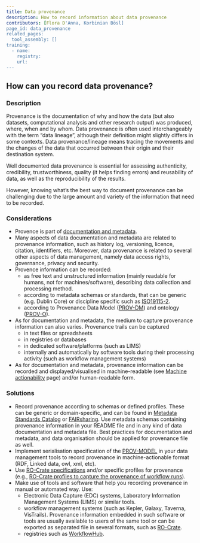 ```yaml
---
title: Data provenance
description: How to record information about data provenance
contributors: [Flora D'Anna, Korbinian Bösl]
page_id: data_provenance
related_pages: 
  tool_assembly: []
training:
  - name:
    registry:
    url:
---
```


## How can you record data provenance?
 
### Description

Provenance is the documentation of why and how the data (but also datasets, computational analysis and other research output) was produced, where, when and by whom. 
Data provenance is often used interchangeably with the term “data lineage”, although their definition might slightly differs in some contexts. 
Data provenance/lineage means tracing the movements and the changes of the data that occurred between their origin and their destination system.

Well documented data provenance is essential for assessing authenticity, credibility, trustworthiness, quality (it helps finding errors) and reusability of data, as well as the reproducibility of the results.

However, knowing what’s the best way to document provenance can be challenging due to the large amount and variety of the information that need to be recorded.

### Considerations

- Provence is part of [documentation and metadata](metadata_management).
- Many aspects of data documentation and metadata are related to provenance information, such as history log, versioning, licence, citation, identifiers, etc. Moreover, data provenance is related to several other aspects of data management, namely data access rights, governance, privacy and security.
- Provence information can be recorded:
    - as free text and unstructured information (mainly readable for humans, not for machines/software), describing data collection and processing method.
    - according to metadata schemas or standards, that can be generic (e.g. Dublin Core) or discipline specific such as [ISO19115-2](https://www.iso.org/standard/67039.html).
    - according to Provenance Data Model ([PROV-DM](https://www.w3.org/TR/prov-dm/)) and ontology ([PROV-O](https://www.w3.org/TR/prov-o/)).
- As for documentation and metadata, the medium to capture provenance information can also varies. Provenance trails can be captured 
    - in text files or spreadsheets
    - in registries or databases
    - in dedicated software/platforms (such as LIMS)
    - internally and automatically by software tools during their processing activity (such as workflow management systems)
- As for documentation and metadata, provenance information can be recorded and displayed/visualised in machine-readable (see [Machine actionability](machine_actionability) page) and/or human-readable form.


### Solutions

- Record provenance according to schemas or defined profiles. These can be generic or domain-specific, and can be found in [Metadata Standards Catalog](https://rdamsc.bath.ac.uk) or [FAIRsharing](https://fairsharing.org/search?fairsharingRegistry=Standard). Use metadata schemas containing provenance information in your README file and in any kind of data documentation and metadata file. Best practices for documentation and metadata, and data organisation should be applied for provenance file as well.
- Implement serialisation specification of the [PROV-MODEL](https://www.w3.org/TR/prov-overview/) in your data management tools to record provenance in machine-actionable format (RDF, Linked data, owl, xml, etc).
- Use [RO-Crate specifications](https://www.researchobject.org/ro-crate/1.1/provenance.html) and/or specific profiles for provenance (e.g., [RO-Crate profiles to capture the provenance of workflow runs](https://www.researchobject.org/workflow-run-crate/)).
- Make use of tools and software that help you recording provenance in manual or automated way. Use:
  - Electronic Data Capture (EDC) systems, Laboratory Information Management Systems (LIMS) or similar tools.
  - workflow management systems (such as Kepler, Galaxy, Taverna, VisTrails). Provenance information embedded in such software or tools are usually available to users of the same tool or can be exported as separated file in several formats, such as [RO-Crate](https://www.researchobject.org/ro-crate/).
  - registries such as [WorkflowHub](https://workflowhub.eu).
